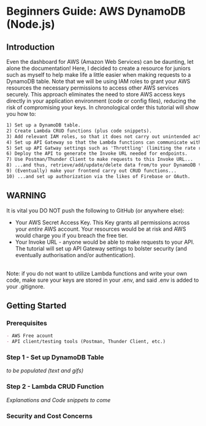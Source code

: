 # Beginners Guide: AWS DynamoDB (Node.js)

## Introduction

Even the dashboard for AWS (Amazon Web Services) can be daunting, let alone the documentation! Here, I decided to create a resource for juniors such as myself to help make life a little easier when making requests to a DynamoDB table. Note that we will be using IAM roles to grant your AWS resources the necessary permissions to access other AWS services securely. This approach eliminates the need to store AWS access keys directly in your application environment (code or config files), reducing the risk of compromising your keys. In chronological order this tutorial will show you how to:

```markdown
1) Set up a DynamoDB table.
2) Create Lambda CRUD functions (plus code snippets).
3) Add relevant IAM roles, so that it does not carry out unintended actions (i.e., abuse). And a lot more.
4) Set up API Gateway so that the Lambda functions can communicate with your DynamoDB table.
5) Set up API Gatway settings such as 'Throttling' (limiting the rate requests can be made)
6) Deploy the API to generate the Invoke URL needed for endpoints.
7) Use Postman/Thunder Client to make requests to this Invoke URL...
8) ...and thus, retrieve/add/update/delete data from/to your DynamoDB table.
9) (Eventually) make your frontend carry out CRUD functions...
10) ...and set up authorization via the likes of Firebase or OAuth.

```

## WARNING

It is vital you DO NOT push the following to GitHub (or anywhere else):

- Your AWS Secret Access Key. This Key grants all permissions across your *entire* AWS account. Your resources would be at risk and AWS would charge you if you breach the free tier.
- Your Invoke URL - anyone would be able to make requests to your API. The tutorial will set up API Gateway settings to bolster security (and eventually authorisation and/or authentication).
<br>
Note: if you do not want to utilize Lambda functions and write your own code, make sure your keys are stored in your .env, and said .env is added to your .gitignore.

## Getting Started
### Prerequisites
```markdown
- AWS Free acount
- API client/testing tools (Postman, Thunder Client, etc.)

```
### Step 1 - Set up DynamoDB Table
*to be populated (text and gifs)*
### Step 2 - Lambda CRUD Function
*Explanations and Code snippets to come*

### Security and Cost Concerns
